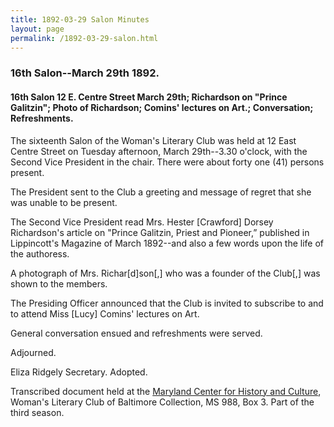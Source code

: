 ```yaml
---
title: 1892-03-29 Salon Minutes
layout: page
permalink: /1892-03-29-salon.html
---
```

### 16th Salon--March 29th 1892.

#### 16th Salon 12 E. Centre Street March 29th; Richardson on "Prince Galitzin"; Photo of Richardson; Comins' lectures on Art.; Conversation; Refreshments.

The sixteenth Salon of the Woman's Literary Club was held at 12 East Centre Street on Tuesday afternoon, March 29th--3.30 o'clock, with the Second Vice President in the chair. There were about forty one (41) persons present.

The President sent to the Club a greeting and message of regret that she was unable to be present.

The Second Vice President read Mrs. Hester [Crawford] Dorsey Richardson's  article on "Prince Galitzin, Priest and Pioneer,” published in Lippincott's Magazine of March 1892--and also a few words upon the life of the authoress.

A photograph of Mrs. Richar[d]son[,] who was a founder of the Club[,] was shown to the members.

The Presiding Officer announced that the Club is invited to subscribe to and to attend Miss [Lucy] Comins' lectures on Art.

General conversation ensued and refreshments were served.

Adjourned.

Eliza Ridgely
Secretary.
Adopted.

Transcribed document held at the [Maryland Center for History and Culture](http://mdhs.org/), Woman's Literary Club of Baltimore Collection, MS 988, Box 3. Part of the third season.
